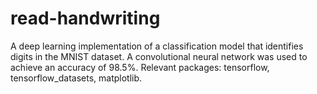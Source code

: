 # read-handwriting
A deep learning implementation of a classification model that identifies digits in the MNIST dataset. A convolutional neural network was used to achieve an accuracy of 98.5%. Relevant packages: tensorflow, tensorflow_datasets, matplotlib.
